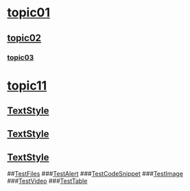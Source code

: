 # [topic01](Topic01.md) 
## [topic02](Topic02.md)
### [topic03](Topic03.md)
# [topic11](MarkdownExtension_API_APISwagger.md)
## [TextStyle](Markdown_TextStyle.md)
## [TextStyle](Markdown_LinkInsert.md)
## [TextStyle](Markdown_ListInsert.md)

##[TestFiles]()
###[TestAlert](TestAlert.md)
###[TestCodeSnippet](TestCodeSnippet.md)
###[TestImage](TestImage.md)
###[TestVideo](TestVideo.md)
###[TestTable](TestTable.md)
